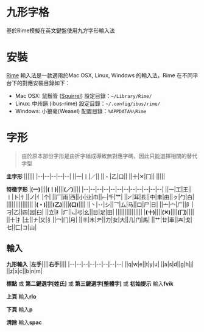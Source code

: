 

# 九形字格
基於Rime模擬在英文鍵盤使用九方字形輸入法
# 安裝
[Rime](https://github.com/rime) 輸入法是一款適用於Mac OSX, Linux, Windows 的輸入法，Rime 在不同平台下的對應安裝目錄如下：
 * Mac OSX: 鼠鬚管 ([Squirrel](https://github.com/rime/squirrel)) 設定目錄：`~/Library/Rime/` 
 * Linux: 中州韻 (ibus-rime) 設定目錄：`~/.config/ibus/rime/` 
 *  Windows: 小狼毫(Weasel) 配置目錄：`%APPDATA%\Rime`
# 字形
> 由於原本部份字形是由折字組成導致無對應字碼，因此只能選擇相關的替代字型

**主字形**
||||||
|--|--|--|--|--|
||一|丨|／||
||・|乙|口||
||十|✕|冂||
|||||

**特徵字形**
|**(一)**||||**(丨)**||||**(／)**||||
|--|--|--|--|--|--|--|--|--|--|--|--|
||一|工|王||丨|卜|忄||ノ|亻|个|
||厂|雨|西||小|业|巾||⥒|千|𥫗|
||ፖ|耳|镸||中|聿|由||ㇰ|勹|白|
|||||||||||||||
|**(・)**||||**(乙)**||||**(口)**||||
||丶|丷|シ||乛|厶|马||口|尸|日|
||亠|宀|广||阝|刁|乙||四|因|臼|
||立|礻|疒||ட|弓|幺||目|足|田|
|||||||||||||||
|**(十)**||||**(✕)**||||**(冂)**||||
||十|扌|土||ナ|又|犭||冖|冂|月|
||丰|木|耂||力|女|大||几|门|馬|
||艹|廿|車||𡗗|戈|七||匚|コ|山|

## 輸入
**九形輸入**
|**左手**||||**右手**||||
|--|--|--|--|--|--|--|--|
||q|w|e||t|y|u|
||a|s|d||g|h|j|
||z|x|c||b|n|m|

**標點** 或 **第二鍵選字[姓氏]** 或 **第三鍵選字[整體字]** 或 **初始提示** 輸入**fvik**

**上頁** 輸入**rlo**

**下頁** 輸入**p**

**清除** 輸入**spac**